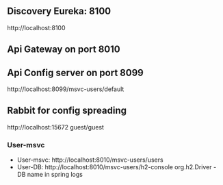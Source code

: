 ## Discovery Eureka: 8100
http://localhost:8100

## Api Gateway on port 8010

## Api Config server on port 8099
http://localhost:8099/msvc-users/default

## Rabbit for config spreading
http://localhost:15672   guest/guest 

### User-msvc
- User-msvc: http://localhost:8010/msvc-users/users
- User-DB: http://localhost:8010/msvc-users/h2-console org.h2.Driver - DB name in spring logs

